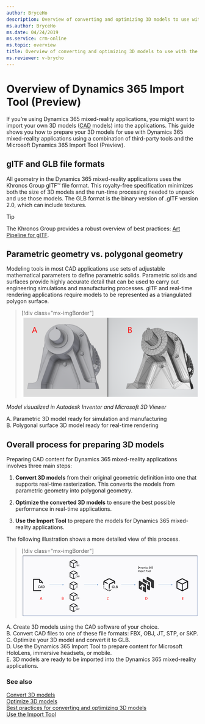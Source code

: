 ```yaml
---
author: BryceHo
description: Overview of converting and optimizing 3D models to use with the Dynamics 365 Import Tool (Preview).  
ms.author: BryceHo
ms.date: 04/24/2019
ms.service: crm-online
ms.topic: overview
title: Overview of converting and optimizing 3D models to use with the Dynamics 365 Import Tool (Preview).
ms.reviewer: v-brycho
---
```


# Overview of Dynamics 365 Import Tool (Preview)

If you’re using Dynamics 365 mixed-reality applications, you might want to import your own 3D models ([CAD](https://en.wikipedia.org/wiki/Computer-aided_design) models) into the applications. This guide shows you how to prepare your 3D models for use with Dynamics 365 mixed-reality applications using a combination of third-party tools and the Microsoft Dynamics 365 Import Tool (Preview).

## glTF and GLB file formats
All geometry in the Dynamics 365 mixed-reality applications uses the Khronos Group glTF™ file format. This royalty-free specification minimizes both the size of 3D models and the run-time processing needed to unpack and use those models. The GLB format is the binary version of .glTF version 2.0, which can include textures.

> [!TIP] 
> The Khronos Group provides a robust overview of best practices: [Art Pipeline for glTF](https://aka.ms/glTFbestpractices).

## Parametric geometry vs. polygonal geometry

Modeling tools in most CAD applications use sets of adjustable mathematical parameters to define parametric solids. Parametric solids and surfaces provide highly accurate detail that can be used to carry out engineering simulations and manufacturing processes. glTF and real-time rendering applications require models to be represented as a triangulated polygon surface.

> [!div class="mx-imgBorder"]
> ![Parametric vs. polygonal geometry](media/compare-geometry.PNG "Parametric vs. polygonal geometry") 

*Model visualized in Autodesk Inventor and Microsoft 3D Viewer*

A.	Parametric 3D model ready for simulation and manufacturing<br>
B.	Polygonal surface 3D model ready for real-time rendering

## Overall process for preparing 3D models

Preparing CAD content for Dynamics 365 mixed-reality applications involves three main steps: 

1.	**Convert 3D models** from their original geometric definition into one that supports real-time rasterization. This converts the models from parametric geometry into polygonal geometry. 

2.	**Optimize the converted 3D models** to ensure the best possible performance in real-time applications.

3.	**Use the Import Tool** to prepare the models for Dynamics 365 mixed-reality applications. 

The following illustration shows a more detailed view of this process.

> [!div class="mx-imgBorder"]
> ![Overall flow](media/overall-flow.PNG "Overall flow") 

A.	Create 3D models using the CAD software of your choice.<br>
B.	Convert CAD files to one of these file formats: FBX, OBJ, JT, STP, or SKP.<br>
C.	Optimize your 3D model and convert it to GLB.<br>
D.	Use the Dynamics 365 Import Tool to prepare content for Microsoft HoloLens, immersive headsets, or mobile.<br>
E.	3D models are ready to be imported into the Dynamics 365 mixed-reality applications.

### See also
[Convert 3D models](convert-models.md)<br>
[Optimize 3D models](optimize-models.md)<br>
[Best practices for converting and optimizing 3D models](best-practices.md)<br>
[Use the Import Tool](import-tool.md)



